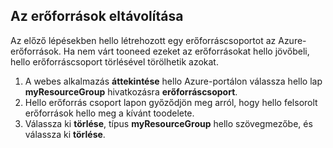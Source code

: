 ## <a name="clean-up-resources"></a>Az erőforrások eltávolítása

Az előző lépésekben hello létrehozott egy erőforráscsoportot az Azure-erőforrások. Ha nem várt tooneed ezeket az erőforrásokat hello jövőbeli, hello erőforráscsoport törlésével törölhetik azokat.
 
1. A webes alkalmazás **áttekintése** hello Azure-portálon válassza hello lap **myResourceGroup** hivatkozásra **erőforráscsoport**.
2. Hello erőforrás csoport lapon győződjön meg arról, hogy hello felsorolt erőforrások hello meg a kívánt toodelete.
3. Válassza ki **törlése**, típus **myResourceGroup** hello szövegmezőbe, és válassza ki **törlése**.
